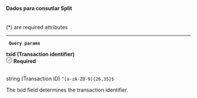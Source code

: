 <div>
<div className="espaco-1">

#### Dados para consutlar Split
<br/>                                        
<div className="subtitulo">
(*) are required attributes
</div>
</div>

****

 <div>  
        <p><code><strong> Query params </code></strong></p>
          <div className="left">
           <b>txid (Transaction identifier)</b>   
          </div>
           <div className="right">
            <div className="obrigatorio">
              <svg id="check-circle" xmlns="http://www.w3.org/2000/svg" width="16" height="16" viewBox="0 0 16 16">
  <path id="Caminho_19146" data-name="Caminho 19146" d="M127.946,200a8,8,0,1,0,8,8A7.936,7.936,0,0,0,127.946,200Zm0,15.2a7.2,7.2,0,0,1-5.09-12.29,7.131,7.131,0,0,1,5.09-2.11,7.2,7.2,0,0,1,0,14.4Z" transform="translate(-119.946 -200)" fill="#2f2f2f"/>
  <path id="Caminho_19147" data-name="Caminho 19147" d="M127.964,211.4l-2.4-2.4a.4.4,0,0,1,.564-.565l2.115,2.115,4.234-4.234a.4.4,0,1,1,.569.57l-4.518,4.514a.393.393,0,0,1-.564,0Z" transform="translate(-121.046 -201.241)" fill="#2f2f2f"/>
</svg> 
               <b>Required</b>      
            </div>
          </div>
  </div>                                      

<br/>                                        
<div className="subtitulo"> 

 string (Transaction ID) ``^[a-zA-Z0-9]{26,35}$``
</div>

The txid field determines the transaction identifier.

</div>